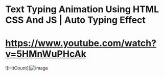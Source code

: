 # Text Typing Animation Using HTML CSS And JS | Auto Typing Effect
# https://www.youtube.com/watch?v=5HMnWuPHcAk

![HitCount](![image](https://user-images.githubusercontent.com/82302787/177383159-4744f9d8-29ce-4fc6-802b-c55fcb040606.png)
